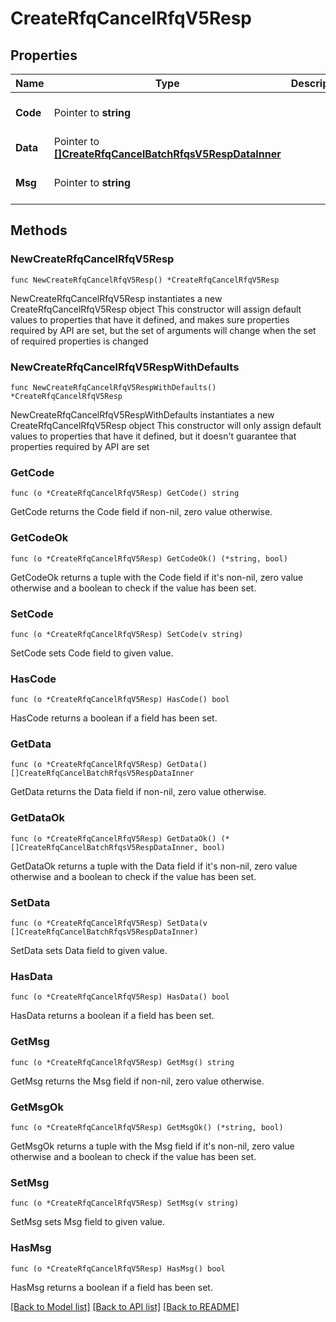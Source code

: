 # CreateRfqCancelRfqV5Resp

## Properties

Name | Type | Description | Notes
------------ | ------------- | ------------- | -------------
**Code** | Pointer to **string** |  | [optional] [default to ""]
**Data** | Pointer to [**[]CreateRfqCancelBatchRfqsV5RespDataInner**](CreateRfqCancelBatchRfqsV5RespDataInner.md) |  | [optional] 
**Msg** | Pointer to **string** |  | [optional] [default to ""]

## Methods

### NewCreateRfqCancelRfqV5Resp

`func NewCreateRfqCancelRfqV5Resp() *CreateRfqCancelRfqV5Resp`

NewCreateRfqCancelRfqV5Resp instantiates a new CreateRfqCancelRfqV5Resp object
This constructor will assign default values to properties that have it defined,
and makes sure properties required by API are set, but the set of arguments
will change when the set of required properties is changed

### NewCreateRfqCancelRfqV5RespWithDefaults

`func NewCreateRfqCancelRfqV5RespWithDefaults() *CreateRfqCancelRfqV5Resp`

NewCreateRfqCancelRfqV5RespWithDefaults instantiates a new CreateRfqCancelRfqV5Resp object
This constructor will only assign default values to properties that have it defined,
but it doesn't guarantee that properties required by API are set

### GetCode

`func (o *CreateRfqCancelRfqV5Resp) GetCode() string`

GetCode returns the Code field if non-nil, zero value otherwise.

### GetCodeOk

`func (o *CreateRfqCancelRfqV5Resp) GetCodeOk() (*string, bool)`

GetCodeOk returns a tuple with the Code field if it's non-nil, zero value otherwise
and a boolean to check if the value has been set.

### SetCode

`func (o *CreateRfqCancelRfqV5Resp) SetCode(v string)`

SetCode sets Code field to given value.

### HasCode

`func (o *CreateRfqCancelRfqV5Resp) HasCode() bool`

HasCode returns a boolean if a field has been set.

### GetData

`func (o *CreateRfqCancelRfqV5Resp) GetData() []CreateRfqCancelBatchRfqsV5RespDataInner`

GetData returns the Data field if non-nil, zero value otherwise.

### GetDataOk

`func (o *CreateRfqCancelRfqV5Resp) GetDataOk() (*[]CreateRfqCancelBatchRfqsV5RespDataInner, bool)`

GetDataOk returns a tuple with the Data field if it's non-nil, zero value otherwise
and a boolean to check if the value has been set.

### SetData

`func (o *CreateRfqCancelRfqV5Resp) SetData(v []CreateRfqCancelBatchRfqsV5RespDataInner)`

SetData sets Data field to given value.

### HasData

`func (o *CreateRfqCancelRfqV5Resp) HasData() bool`

HasData returns a boolean if a field has been set.

### GetMsg

`func (o *CreateRfqCancelRfqV5Resp) GetMsg() string`

GetMsg returns the Msg field if non-nil, zero value otherwise.

### GetMsgOk

`func (o *CreateRfqCancelRfqV5Resp) GetMsgOk() (*string, bool)`

GetMsgOk returns a tuple with the Msg field if it's non-nil, zero value otherwise
and a boolean to check if the value has been set.

### SetMsg

`func (o *CreateRfqCancelRfqV5Resp) SetMsg(v string)`

SetMsg sets Msg field to given value.

### HasMsg

`func (o *CreateRfqCancelRfqV5Resp) HasMsg() bool`

HasMsg returns a boolean if a field has been set.


[[Back to Model list]](../README.md#documentation-for-models) [[Back to API list]](../README.md#documentation-for-api-endpoints) [[Back to README]](../README.md)


